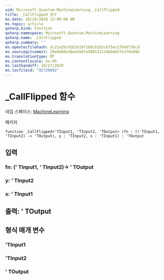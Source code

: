 ```yaml
---
uid: Microsoft.Quantum.MachineLearning._CallFlipped
title: _CallFlipped 함수
ms.date: 10/26/2020 12:00:00 AM
ms.topic: article
qsharp.kind: function
qsharp.namespace: Microsoft.Quantum.MachineLearning
qsharp.name: _CallFlipped
qsharp.summary: ''
ms.openlocfilehash: dc21a2bc91b2e18f18dcb2b5cb75ec2fb9d73bcd
ms.sourcegitcommit: 29e0d88a30e4166fa580132124b0eb57e1f0e986
ms.translationtype: MT
ms.contentlocale: ko-KR
ms.lasthandoff: 10/27/2020
ms.locfileid: "92720692"
---
```

# <a name="_callflipped-function"></a>_CallFlipped 함수

네임 스페이스: [MachineLearning](xref:Microsoft.Quantum.MachineLearning)

패키지 [](https://nuget.org/packages/)




```qsharp
function _CallFlipped<'TInput1, 'TInput2, 'TOutput> (fn : (('TInput1, 'TInput2) -> 'TOutput), y : 'TInput2, x : 'TInput1) : 'TOutput
```


## <a name="input"></a>입력

### <a name="fn--tinput1tinput2---toutput"></a>fn: (' TInput1, ' TInput2)-> ' TOutput




### <a name="y--tinput2"></a>y: ' TInput2




### <a name="x--tinput1"></a>x: ' TInput1





## <a name="output--toutput"></a>출력: ' TOutput



## <a name="type-parameters"></a>형식 매개 변수

### <a name="tinput1"></a>'TInput1


### <a name="tinput2"></a>'TInput2


### <a name="toutput"></a>' TOutput

